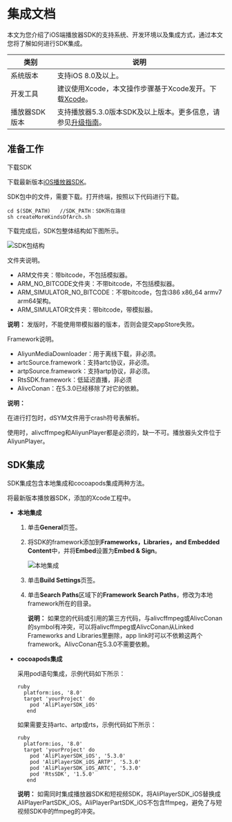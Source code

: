 # 集成文档

本文为您介绍了iOS端播放器SDK的支持系统、开发环境以及集成方式，通过本文您将了解如何进行SDK集成。

|类别|说明|
|--|--|
|系统版本|支持iOS 8.0及以上。|
|开发工具|建议使用Xcode，本文操作步骤基于Xcode发开。下载[Xcode](https://apps.apple.com/cn/app/xcode/id497799835?spm=a2c4g.11186623.2.16.5bea69f9T6AnTj&mt=12)。|
|播放器SDK版本|支持播放器5.3.0版本SDK及以上版本。更多信息，请参见[升级指南](/cn.zh-CN/播放器SDK/Android播放器/播放器3.x.x版本升级到4.5.0版本指南.md)。|

## 准备工作

下载SDK

下载最新版本[iOS播放器SDK](/cn.zh-CN/SDK下载/播放器SDK发布历史/iOS播放器SDK.md)。

SDK包中的文件，需要下载。打开终端，按照以下代码进行下载。

```
cd $(SDK_PATH)   //SDK_PATH：SDK所在路径
sh createMoreKindsOfArch.sh
```

下载完成后，SDK包整体结构如下图所示。

![SDK包结构](https://static-aliyun-doc.oss-accelerate.aliyuncs.com/assets/img/zh-CN/8480946161/p254185.png)

文件夹说明。

-   ARM文件夹：带bitcode，不包括模拟器。
-   ARM\_NO\_BITCODE文件夹：不带bitcode，不包括模拟器。
-   ARM\_SIMULATOR\_NO\_BITCODE：不带bitcode，包含i386 x86\_64 armv7 arm64架构。
-   ARM\_SIMULATOR文件夹：带bitcode，带模拟器。

**说明：** 发版时，不能使用带模拟器的版本，否则会提交appStore失败。

Framework说明。

-   AliyunMediaDownloader：用于离线下载，非必须。
-   artcSource.framework：支持artc协议，非必须。
-   artpSource.framework：支持artp协议，非必须。
-   RtsSDK.framework：低延迟直播，非必须
-   AlivcConan：在5.3.0已经移除了对它的依赖。

**说明：**

在进行打包时，dSYM文件用于crash符号表解析。

使用时，alivcffmpeg和AliyunPlayer都是必须的，缺一不可。播放器头文件位于AliyunPlayer。

## SDK集成

SDK集成包含本地集成和cocoapods集成两种方法。

将最新版本播放器SDK，添加的Xcode工程中。

-   **本地集成**
    1.  单击**General**页签。
    2.  将SDK的framework添加到**Frameworks，Libraries，and Embedded Content**中，并将**Embed**设置为**Embed & Sign**。

        ![本地集成](https://static-aliyun-doc.oss-accelerate.aliyuncs.com/assets/img/zh-CN/1532946161/p254192.png)

    3.  单击**Build Settings**页签。
    4.  单击**Search Paths**区域下的**Framework Search Paths**，修改为本地framework所在的目录。

        **说明：** 如果您的代码或引用的第三方代码，与alivcffmpeg或AlivcConan的symbol有冲突，可以将alivcffmpeg或AlivcConan从Linked Frameworks and Libraries里删除，app link时可以不依赖这两个framework。AlivcConan在5.3.0不需要依赖。

-   **cocoapods集成**

    采用pod语句集成，示例代码如下所示：

    ```
    ruby
      platform:ios, '8.0'
      target 'yourProject' do
        pod 'AliPlayerSDK_iOS'
       end
    ```

    如果需要支持artc、artp或rts，示例代码如下所示：

    ```
    ruby
      platform:ios, '8.0'
      target 'yourProject' do
        pod 'AliPlayerSDK_iOS', '5.3.0'
        pod 'AliPlayerSDK_iOS_ARTP', '5.3.0'
        pod 'AliPlayerSDK_iOS_ARTC', '5.3.0'
        pod 'RtsSDK', '1.5.0'
       end
    ```

    **说明：** 如需同时集成播放器SDK和短视频SDK，将AliPlayerSDK\_iOS替换成 AliPlayerPartSDK\_iOS。AliPlayerPartSDK\_iOS不包含ffmpeg，避免了与短视频SDK中的ffmpeg的冲突。


